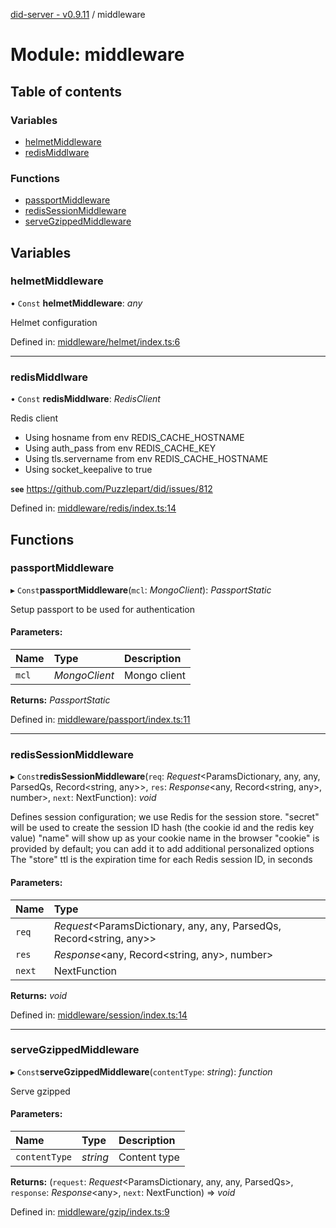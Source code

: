 [did-server - v0.9.11](../README.md) / middleware

# Module: middleware

## Table of contents

### Variables

- [helmetMiddleware](middleware.md#helmetmiddleware)
- [redisMiddlware](middleware.md#redismiddlware)

### Functions

- [passportMiddleware](middleware.md#passportmiddleware)
- [redisSessionMiddleware](middleware.md#redissessionmiddleware)
- [serveGzippedMiddleware](middleware.md#servegzippedmiddleware)

## Variables

### helmetMiddleware

• `Const` **helmetMiddleware**: *any*

Helmet configuration

Defined in: [middleware/helmet/index.ts:6](https://github.com/Puzzlepart/did/blob/dev/server/middleware/helmet/index.ts#L6)

___

### redisMiddlware

• `Const` **redisMiddlware**: *RedisClient*

Redis client

- Using hosname from env REDIS_CACHE_HOSTNAME
- Using auth_pass from env REDIS_CACHE_KEY
- Using tls.servername from env REDIS_CACHE_HOSTNAME
- Using socket_keepalive to true

**`see`** https://github.com/Puzzlepart/did/issues/812

Defined in: [middleware/redis/index.ts:14](https://github.com/Puzzlepart/did/blob/dev/server/middleware/redis/index.ts#L14)

## Functions

### passportMiddleware

▸ `Const`**passportMiddleware**(`mcl`: *MongoClient*): *PassportStatic*

Setup passport to be used for authentication

#### Parameters:

Name | Type | Description |
:------ | :------ | :------ |
`mcl` | *MongoClient* | Mongo client    |

**Returns:** *PassportStatic*

Defined in: [middleware/passport/index.ts:11](https://github.com/Puzzlepart/did/blob/dev/server/middleware/passport/index.ts#L11)

___

### redisSessionMiddleware

▸ `Const`**redisSessionMiddleware**(`req`: *Request*<ParamsDictionary, any, any, ParsedQs, Record<string, any\>\>, `res`: *Response*<any, Record<string, any\>, number\>, `next`: NextFunction): *void*

Defines session configuration; we use Redis for the session store.
"secret" will be used to create the session ID hash (the cookie id and the redis key value)
"name" will show up as your cookie name in the browser
"cookie" is provided by default; you can add it to add additional personalized options
The "store" ttl is the expiration time for each Redis session ID, in seconds

#### Parameters:

Name | Type |
:------ | :------ |
`req` | *Request*<ParamsDictionary, any, any, ParsedQs, Record<string, any\>\> |
`res` | *Response*<any, Record<string, any\>, number\> |
`next` | NextFunction |

**Returns:** *void*

Defined in: [middleware/session/index.ts:14](https://github.com/Puzzlepart/did/blob/dev/server/middleware/session/index.ts#L14)

___

### serveGzippedMiddleware

▸ `Const`**serveGzippedMiddleware**(`contentType`: *string*): *function*

Serve gzipped

#### Parameters:

Name | Type | Description |
:------ | :------ | :------ |
`contentType` | *string* | Content type    |

**Returns:** (`request`: *Request*<ParamsDictionary, any, any, ParsedQs\>, `response`: *Response*<any\>, `next`: NextFunction) => *void*

Defined in: [middleware/gzip/index.ts:9](https://github.com/Puzzlepart/did/blob/dev/server/middleware/gzip/index.ts#L9)
